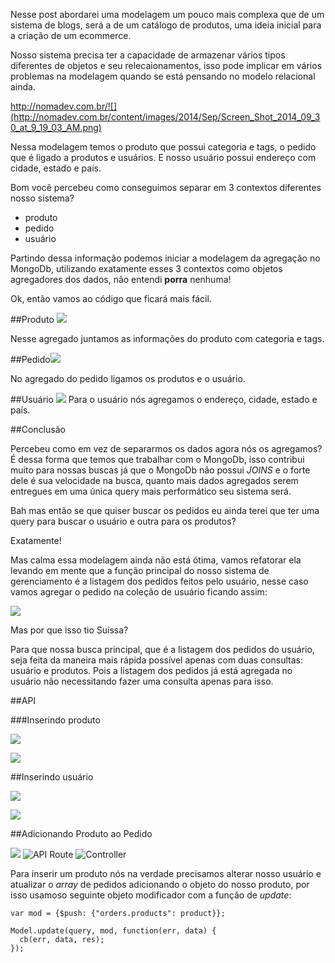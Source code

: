 Nesse post abordarei uma modelagem um pouco mais complexa que de um sistema de blogs, será a de um catálogo de produtos, uma ideia inicial para a criação de um ecommerce.


Nosso sistema precisa ter a capacidade de armazenar vários tipos diferentes de objetos e seu relecaionamentos, isso pode implicar em vários problemas na modelagem quando se está pensando no modelo relacional ainda.

http://nomadev.com.br/![](http://nomadev.com.br/content/images/2014/Sep/Screen_Shot_2014_09_30_at_9_19_03_AM.png)

Nessa modelagem temos o produto que possui categoria e tags, o pedido que é ligado a produtos e usuários. E nosso usuário possui endereço com cidade, estado e país.

Bom você percebeu como conseguimos separar em 3 contextos diferentes nosso sistema?

- produto
- pedido
- usuário

Partindo dessa informação podemos iniciar a modelagem da agregação no MongoDb, utilizando exatamente esses 3 contextos como objetos agregadores dos dados, não entendi **porra** nenhuma!

Ok, então vamos ao código que ficará mais fácil.

##Produto
![](http://nomadev.com.br/content/images/2014/Sep/Screen_Shot_2014_09_30_at_10_03_29_AM.png)

Nesse agregado juntamos as informações do produto com categoria e tags.

##Pedido![](http://nomadev.com.br/content/images/2014/Sep/Screen_Shot_2014_09_30_at_9_35_01_AM.png)

No agregado do pedido ligamos os produtos e o usuário.

##Usuário
![](http://nomadev.com.br/content/images/2014/Sep/Screen_Shot_2014_09_30_at_9_38_02_AM.png)
Para o usuário nós agregamos o endereço, cidade, estado e país.

##Conclusão

Percebeu como em vez de separarmos os dados agora nós os agregamos? É dessa forma que temos que trabalhar com o MongoDb, isso contribui muito para nossas buscas já que o MongoDb não possui *JOINS* e o forte dele é sua velocidade na busca, quanto mais dados agregados serem entregues em uma única query mais performático seu sistema será.

Bah mas então se que quiser buscar os pedidos eu ainda terei que ter uma query para buscar o usuário e outra para os produtos?

Exatamente!

Mas calma essa modelagem ainda não está ótima, vamos refatorar ela levando em mente que a função principal do nosso sistema de gerenciamento é a listagem dos pedidos feitos pelo usuário, nesse caso vamos agregar o pedido na coleção de usuário ficando assim:

![](http://nomadev.com.br/content/images/2014/Sep/Screen_Shot_2014_09_30_at_9_44_33_AM.png)

Mas por que isso tio Suissa?

Para que nossa busca principal, que é a listagem dos pedidos do usuário, seja feita da maneira mais rápida possível apenas com duas consultas: usuário e produtos. Pois a listagem dos pedidos já está agregada no usuário não necessitando fazer uma consulta apenas para isso.

##API

###Inserindo produto

![](http://nomadev.com.br/content/images/2014/Sep/Screen_Shot_2014_09_30_at_10_49_51_AM.png)

![](http://nomadev.com.br/content/images/2014/Sep/Screen_Shot_2014_09_30_at_10_50_14_AM.png)


##Inserindo usuário

![](http://nomadev.com.br/content/images/2014/Sep/Screen_Shot_2014_09_30_at_11_06_50_AM.png)

![](http://nomadev.com.br/content/images/2014/Sep/Screen_Shot_2014_09_30_at_11_07_23_AM.png)

##Adicionando Produto ao Pedido

![](http://nomadev.com.br/content/images/2014/Sep/Screen_Shot_2014_09_30_at_11_44_34_AM.png)
![API Route](http://nomadev.com.br/content/images/2014/Sep/Screen_Shot_2014_09_30_at_11_48_15_AM.png)
![Controller](http://nomadev.com.br/content/images/2014/Sep/Screen_Shot_2014_09_30_at_11_47_25_AM.png)

Para inserir um produto nós na verdade precisamos alterar nosso usuário e atualizar o *array* de pedidos adicionando o objeto do nosso produto, por isso usamoso seguinte objeto modificador com a função de *update*:

    var mod = {$push: {"orders.products": product}};

    Model.update(query, mod, function(err, data) {
      cb(err, data, res);
    });
